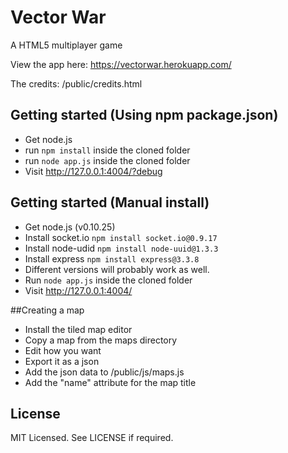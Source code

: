 Vector War
=========

A HTML5 multiplayer game

View the app here: 
https://vectorwar.herokuapp.com/

The credits:
/public/credits.html

## Getting started (Using npm package.json)
* Get node.js
* run `npm install` inside the cloned folder
* run `node app.js` inside the cloned folder
* Visit http://127.0.0.1:4004/?debug

## Getting started (Manual install)
* Get node.js (v0.10.25)
* Install socket.io `npm install socket.io@0.9.17`
* Install node-udid `npm install node-uuid@1.3.3`
* Install express `npm install express@3.3.8`
* Different versions will probably work as well.
* Run `node app.js` inside the cloned folder
* Visit http://127.0.0.1:4004/

##Creating a map
* Install the tiled map editor
* Copy a map from the maps directory
* Edit how you want
* Export it as a json
* Add the json data to /public/js/maps.js
* Add the "name" attribute for the map title

## License

MIT Licensed. 
See LICENSE if required.
